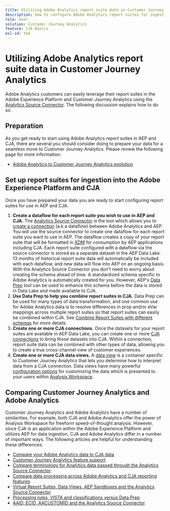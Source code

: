 ```yaml
---
title: Utilizing Adobe Analytics report suite data in Customer Journey Analytics
description: How to configure Adobe Analytics report suites for ingestion into AEP and CJA
role: User
solution: Customer Journey Analytics
feature: CJA Basics
exl-id: tbd
---
```


# Utilizing Adobe Analytics report suite data in Customer Journey Analytics

Adobe Analytics customers can easily leverage their report suites in the Adobe Experience Platform and Customer Journey Analytics using the [Analytics Source Connector](https://experienceleague.adobe.com/docs/experience-platform/sources/connectors/adobe-applications/analytics.html?lang=en). The following discussion explains how to do so.

## Preparation

As you get ready to start using Adobe Analytics report suites in AEP and CJA, there are several you should consider doing to prepare your data for a seamless move to Customer Journey Analytics. Please review the following page for more information:

* [Adobe Analytics to Customer Journey Analytics evolution](https://experienceleague.adobe.com/docs/analytics-platform/using/cja-overview/aa-to-cja.html?lang=en)

## Set up report suites for ingestion into the Adobe Experience Platform and CJA

Once you have prepared your data you are ready to start configuring report suites for use in AEP and CJA. 

1. **Create a dataflow for each report suite you wish to use in AEP and CJA.** The [Analytics Source Connector](https://experienceleague.adobe.com/docs/experience-platform/sources/connectors/adobe-applications/analytics.html?lang=en) is the tool which allows you to [create a connection](https://experienceleague.adobe.com/docs/experience-platform/sources/ui-tutorials/create/adobe-applications/analytics.html?lang=en) (a.k.a dataflow) between Adobe Analytics and AEP. You will use the source connector to create one dataflow for each report suite you want to use in AEP. The dataflow creates a copy of your report suite that will be formatted in [XDM](https://experienceleague.adobe.com/docs/platform-learn/tutorials/schemas/schemas-and-experience-data-model.html?lang=en) for consumption by AEP applications including CJA. Each report suite configured with a dataflow via the source connector is stored as a separate dataset in the AEP Data Lake. 13 months of historical report suite data will automatically be included with each dataflow, and new data will flow into AEP on an ongoing basis. With the Analytics Source Connector you don't need to worry about creating the schema ahead of time. A standardized schema specific to Adobe Analytics is automatically created for you. However, AEP's [Data Prep](https://experienceleague.adobe.com/docs/experience-platform/data-prep/home.html?lang=en) tool can be used to enhance this schema before the data is stored in Data Lake and made available to CJA. 
2. **Use Data Prep to help you combine report suites in CJA.** Data Prep can be used for many types of data transformation, and one common use for Adobe Analytics data is to resolve differences in prop and/or eVar mappings across multiple report suites so that report suites can easily be combined within CJA. See [Combine Report Suites with different schemas](https://experienceleague.adobe.com/docs/analytics-platform/using/cja-usecases/combine-report-suites.html?lang=en) for more details.
3. **Create one or more CJA connections.** Once the datasets for your report suites are available in AEP Data Lake, you can create one or more [CJA connections](https://experienceleague.adobe.com/docs/analytics-platform/using/cja-connections/overview.html?lang=en) to bring those datasets into CJA. Within a connection, report suite data can be combined with other types of data, allowing you to create a true cross-channel view of customer experiences.
4. **Create one or more CJA data views.** A [data view](https://experienceleague.adobe.com/docs/analytics-platform/using/cja-dataviews/data-views.html?lang=en) is a container specific to Customer Journey Analytics that lets you determine how to interpret data from a CJA connection. Data views have many powerful [configuration options](https://experienceleague.adobe.com/docs/analytics-platform/using/cja-dataviews/create-dataview.html?lang=en) for customizing the data which is presented to your users within [Analysis Workspace](https://experienceleague.adobe.com/docs/analytics-platform/using/cja-workspace/home.html?lang=en).


## Comparing Customer Journey Analytics and Adobe Analytics

Customer Journey Analytics and Adobe Analytics have a number of similarities. For example, both CJA and Adobe Analytics offer the power of Analysis Workspace for freeform speed-of-thought analysis. However, since CJA is an application within the Adobe Experience Platform and utilizes AEP for data ingestion, CJA and Adobe Analytics differ in  a number of important ways. The following articles are helpful for understanding these differences:

* [Compare your Adobe Analytics data to CJA data](https://experienceleague.adobe.com/docs/analytics-platform/using/troubleshooting/compare.html?lang=en)
* [Customer Journey Analytics feature support](https://experienceleague.adobe.com/docs/analytics-platform/using/cja-overview/compare-aa-cja/cja-aa.html?lang=en)
* [Compare terminology for Analytics data passed through the Analytics Source Connector](https://experienceleague.adobe.com/docs/analytics-platform/using/cja-overview/compare-aa-cja/terminology.html?lang=en)
* [Compare data processing across Adobe Analytics and CJA reporting features](https://experienceleague.adobe.com/docs/analytics-platform/using/cja-overview/compare-aa-cja/data-processing-comparisons.html?lang=en)
* [Virtual Report Suites, Data Views, AEP Sandboxes and the Analytics Source Connector](https://experienceleague.adobe.com/docs/analytics-platform/using/cja-overview/compare-aa-cja/vrs-dataview-sandbox-adc.html?lang=en)
* [Processing rules, VISTA and classifications versus Data Prep](https://experienceleague.adobe.com/docs/analytics-platform/using/cja-overview/compare-aa-cja/pr-vista-dataprep.html?lang=en)
* [AAID, ECID, AACUSTOMID and the Analytics Source Connector](https://experienceleague.adobe.com/docs/analytics-platform/using/cja-overview/compare-aa-cja/aaid-ecid-adc.html?lang=en)
